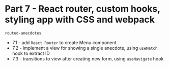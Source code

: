 # Part 7 - React router, custom hooks, styling app with CSS and webpack

`routed-anecdotes`

- 7.1 - add `React Router` to create Menu component
- 7.2 - implement a view for showing a single anecdote, using `useMatch` hook to extract ID
- 7.3 - transitions to view after creating new form, using `useNavigate` hook
